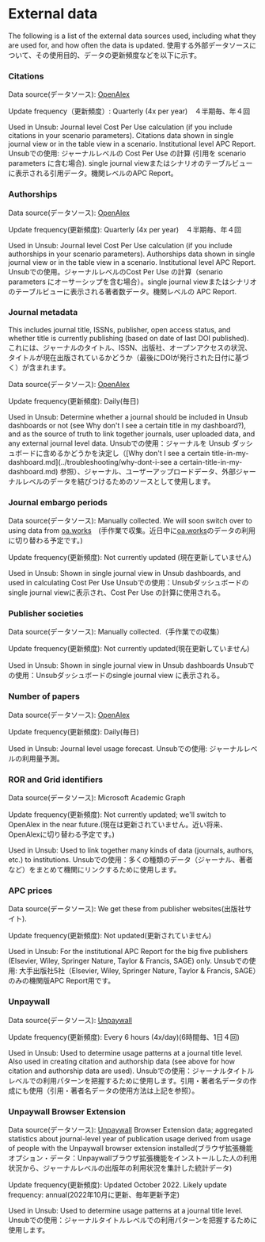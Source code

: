 # External data

The following is a list of the external data sources used, including what they are used for, and how often the data is updated. 使用する外部データソースについて、その使用目的、データの更新頻度などを以下に示す。

### Citations

Data source(データソース): [OpenAlex](https://docs.openalex.org/)

Update frequency（更新頻度）: Quarterly (4x per year)　４半期毎、年４回

Used in Unsub: Journal level Cost Per Use calculation (if you include citations in your scenario parameters). Citations data shown in single journal view or in the table view in a scenario. Institutional level APC Report. Unsubでの使用: ジャーナルレベルの Cost Per Use の計算 (引用を scenario parameters に含む場合). single journal viewまたはシナリオのテーブルビューに表示される引用データ。機関レベルのAPC Report。

### Authorships

Data source(データソース): [OpenAlex](https://docs.openalex.org/)

Update frequency(更新頻度): Quarterly (4x per year)　４半期毎、年４回

Used in Unsub: Journal level Cost Per Use calculation (if you include authorships in your scenario parameters). Authorships data shown in single journal view or in the table view in a scenario. Institutional level APC Report. Unsubでの使用。ジャーナルレベルのCost Per Use の計算（senario parameters にオーサーシップを含む場合）。single journal viewまたはシナリオのテーブルビューに表示される著者数データ。機関レベルの APC Report.

### Journal metadata

This includes journal title, ISSNs, publisher, open access status, and whether title is currently publishing (based on date of last DOI published). これには、ジャーナルのタイトル、ISSN、出版社、オープンアクセスの状況、タイトルが現在出版されているかどうか（最後にDOIが発行された日付に基づく）が含まれます。

Data source(データソース): [OpenAlex](https://docs.openalex.org/)

Update frequency(更新頻度): Daily(毎日)

Used in Unsub: Determine whether a journal should be included in Unsub dashboards or not (see Why don't I see a certain title in my dashboard?), and as the source of truth to link together journals, user uploaded data, and any external journal level data. Unsubでの使用：ジャーナルを Unsub ダッシュボードに含めるかどうかを決定し（\[Why don't I see a certain title-in-my-dashboard.md]\(../troubleshooting/why-dont-i-see a certain-title-in-my-dashboard.md) 参照）、ジャーナル、ユーザーアップロードデータ、外部ジャーナルレベルのデータを結びつけるためのソースとして使用します。

### Journal embargo periods

Data source(データソース): Manually collected. We will soon switch over to using data from [oa.works](https://oa.works/)　(手作業で収集。近日中に[oa.works](https://oa.works/)のデータの利用に切り替わる予定です。)

Update frequency(更新頻度): Not currently updated (現在更新していません)

Used in Unsub: Shown in single journal view in Unsub dashboards, and used in calculating Cost Per Use Unsubでの使用：Unsubダッシュボードのsingle journal viewに表示され、Cost Per Use の計算に使用される。

### Publisher societies

Data source(データソース): Manually collected.（手作業での収集）

Update frequency(更新頻度): Not currently updated(現在更新していません)

Used in Unsub: Shown in single journal view in Unsub dashboards Unsubでの使用：Unsubダッシュボードのsingle journal view に表示される。

### Number of papers

Data source(データソース): [OpenAlex](https://docs.openalex.org/)

Update frequency(更新頻度): Daily(毎日)

Used in Unsub: Journal level usage forecast. Unsubでの使用: ジャーナルレベルの利用量予測。

### ROR and Grid identifiers

Data source(データソース): Microsoft Academic Graph

Update frequency(更新頻度): Not currently updated; we'll switch to OpenAlex in the near future.(現在は更新されていません。近い将来、OpenAlexに切り替わる予定です。)

Used in Unsub: Used to link together many kinds of data (journals, authors, etc.) to institutions. Unsubでの使用：多くの種類のデータ（ジャーナル、著者など）をまとめて機関にリンクするために使用します。

### APC prices

Data source(データソース): We get these from publisher websites(出版社サイト).

Update frequency(更新頻度): Not updated(更新されていません)

Used in Unsub: For the institutional APC Report for the big five publishers (Elsevier, Wiley, Springer Nature, Taylor & Francis, SAGE) only. Unsubでの使用: 大手出版社5社（Elsevier, Wiley, Springer Nature, Taylor & Francis, SAGE）のみの機関版APC Report用です。

### Unpaywall

Data source(データソース): [Unpaywall](https://unpaywall.org/)

Update frequency(更新頻度): Every 6 hours (4x/day)(6時間毎、1日４回)

Used in Unsub: Used to determine usage patterns at a journal title level. Also used in creating citation and authorship data (see above for how citation and authorship data are used). Unsubでの使用：ジャーナルタイトルレベルでの利用パターンを把握するために使用します。引用・著者名データの作成にも使用（引用・著者名データの使用方法は上記を参照）。

### Unpaywall Browser Extension

Data source(データソース): [Unpaywall](https://unpaywall.org/) Browser Extension data; aggregated statistics about journal-level year of publication usage derived from usage of people with the Unpaywall browser extension installed(ブラウザ拡張機能オプション・データ：Unpaywallブラウザ拡張機能をインストールした人の利用状況から、ジャーナルレベルの出版年の利用状況を集計した統計データ)

Update frequency(更新頻度): Updated October 2022. Likely update frequency: annual(2022年10月に更新、毎年更新予定)

Used in Unsub: Used to determine usage patterns at a journal title level. Unsubでの使用：ジャーナルタイトルレベルでの利用パターンを把握するために使用します。
